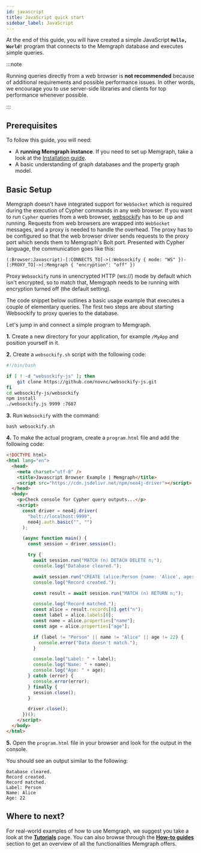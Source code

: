 ```yaml
---
id: javascript
title: JavaScript quick start
sidebar_label: JavaScript
---
```


At the end of this guide, you will have created a simple JavaScript **`Hello,
World!`** program that connects to the Memgraph database and executes simple
queries.

:::note

Running queries directly from a web browser is **not recommended**
because of additional requirements and possible performance issues. In other
words, we encourage you to use server-side libraries and clients for top
performance whenever possible.

:::

## Prerequisites

To follow this guide, you will need:

- A **running Memgraph instance**. If you need to set up Memgraph, take a look
  at the [Installation guide](/installation/overview.mdx).
- A basic understanding of graph databases and the property graph model.

## Basic Setup

Memgraph doesn't have integrated support for `WebSocket` which is required
during the execution of Cypher commands in any web browser. If you want to run
`Cypher` queries from a web browser,
[websockify](https://github.com/novnc/websockify-js) has to be up and running.
Requests from web browsers are wrapped into `WebSocket` messages, and a proxy is
needed to handle the overhead. The proxy has to be configured so that the web
browser driver sends requests to the proxy port which sends them to Memgraph's
Bolt port. Presented with Cypher language, the communication goes like this:

```cypher
(:Browser:Javascript)-[:CONNECTS_TO]->(:Websockify { mode: "WS" })-[:PROXY_TO]->(:Memgraph { "encryption": "off" })
```

Proxy `Websockify` runs in unencrypted HTTP (ws://) mode by default which isn't
encrypted, so to match that, Memgraph needs to be running with encryption turned
off (the default setting).

The code snippet below outlines a basic usage example that executes a couple of
elementary queries. The first two steps are about starting Websockify to proxy
queries to the database.

Let's jump in and connect a simple program to Memgraph.

**1.** Create a new directory for your application, for example `/MyApp` and
position yourself in it.

**2.** Create a `websockify.sh` script with the following code:

```bash
#!/bin/bash

if [ ! -d "websockify-js" ]; then
    git clone https://github.com/novnc/websockify-js.git
fi
cd websockify-js/websockify
npm install
./websockify.js 9999 :7687
```

**3.** Run `Websockify` with the command:

```
bash websockify.sh
```

**4.** To make the actual program, create a `program.html` file and add the
following code:

```html
<!DOCTYPE html>
<html lang="en">
  <head>
    <meta charset="utf-8" />
    <title>Javascript Browser Example | Memgraph</title>
    <script src="https://cdn.jsdelivr.net/npm/neo4j-driver"></script>
  </head>
  <body>
    <p>Check console for Cypher query outputs...</p>
    <script>
      const driver = neo4j.driver(
        "bolt://localhost:9999",
        neo4j.auth.basic("", "")
      );

      (async function main() {
        const session = driver.session();

        try {
          await session.run("MATCH (n) DETACH DELETE n;");
          console.log("Database cleared.");

          await session.run("CREATE (alice:Person {name: 'Alice', age: 22});");
          console.log("Record created.");

          const result = await session.run("MATCH (n) RETURN n;");

          console.log("Record matched.");
          const alice = result.records[0].get("n");
          const label = alice.labels[0];
          const name = alice.properties["name"];
          const age = alice.properties["age"];

          if (label != "Person" || name != "Alice" || age != 22) {
            console.error("Data doesn't match.");
          }

          console.log("Label: " + label);
          console.log("Name: " + name);
          console.log("Age: " + age);
        } catch (error) {
          console.error(error);
        } finally {
          session.close();
        }

        driver.close();
      })();
    </script>
  </body>
</html>
```

**5.** Open the `program.html` file in your browser and look for the output in
the console.

You should see an output similar to the following:

```
Database cleared.
Record created.
Record matched.
Label: Person
Name: Alice
Age: 22
```

## Where to next?

For real-world examples of how to use Memgraph, we suggest you take a look at
the **[Tutorials](/tutorials/overview.md)** page. You can also browse through
the **[How-to guides](/how-to-guides/overview.md)**
section to get an overview of all the functionalities Memgraph offers.
